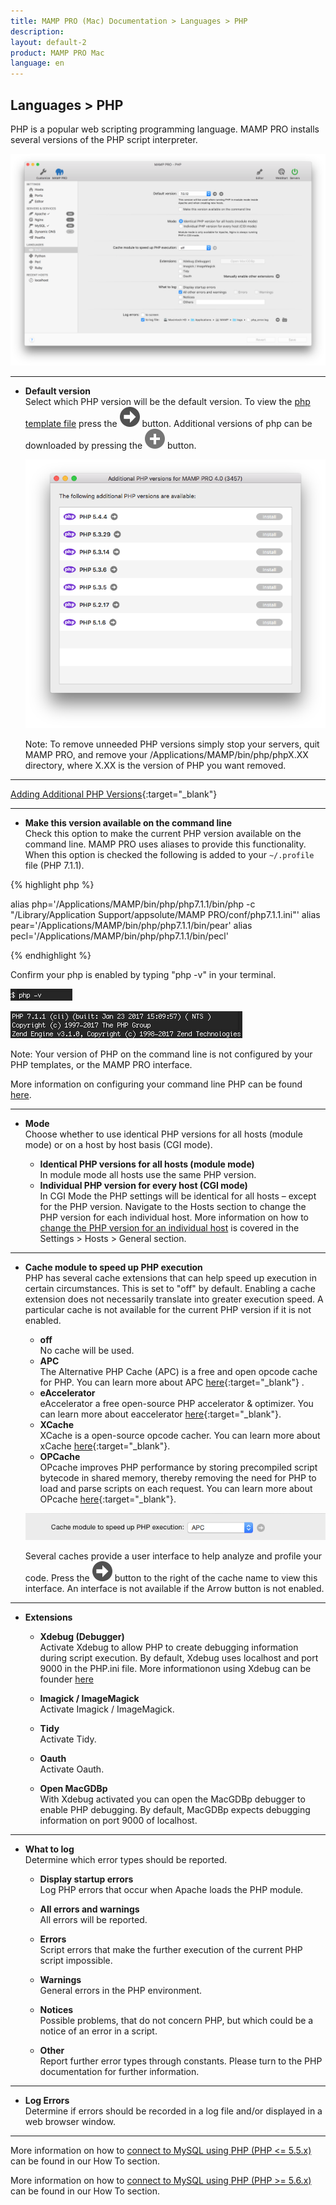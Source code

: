 ```yaml
---
title: MAMP PRO (Mac) Documentation > Languages > PHP
description: 
layout: default-2
product: MAMP PRO Mac
language: en
---
```


## Languages > PHP

PHP is a popular web scripting programming language. MAMP PRO installs several versions of the PHP script interpreter.

![MAMP](/en/MAMP-PRO-Mac/Languages/PHP/php.png)

---

*  **Default version**  
   Select which PHP version will be the default version. To view the [php template file](../../Menu/File) press the ![MAMP](/en/MAMP-PRO-Mac/First-Steps/BlackArrow.png) button. Additional versions of php can be downloaded by pressing the ![MAMP](/en/MAMP-PRO-Mac/First-Steps/Plus.png) button.

   ![MAMP](/en/MAMP-PRO-Mac/Languages/PHP/phpUpdates.png)
   
   <div class="alert" role="alert">
      Note: To remove unneeded PHP versions simply stop your servers, quit MAMP PRO, and remove your /Applications/MAMP/bin/php/phpX.XX directory, where X.XX is the version of PHP you want removed.
   </div>
   
---

<i class="fa fa-play-circle-o fa-lg" aria-hidden="true"></i> [Adding Additional PHP Versions](https://www.youtube.com/watch?v=5JZ3PSGj81E){:target="_blank"}

---

*  **Make this version available on the command line**  
   Check this option to make the current PHP version available on the command line. MAMP PRO uses aliases to provide this functionality. When this option is checked the following is added to your `~/.profile` file (PHP 7.1.1).
   
{% highlight php %}

alias php='/Applications/MAMP/bin/php/php7.1.1/bin/php -c "/Library/Application Support/appsolute/MAMP PRO/conf/php7.1.1.ini"'
alias pear='/Applications/MAMP/bin/php/php7.1.1/bin/pear'
alias pecl='/Applications/MAMP/bin/php/php7.1.1/bin/pecl'

{% endhighlight %} 


Confirm your php is enabled by typing "php -v" in your terminal.

![MAMP](/en/MAMP-PRO-Mac/Languages/PHP/terminalType.png)

![MAMP](/en/MAMP-PRO-Mac/Languages/PHP/terminalVersion.png)

<div class="alert" role="alert">
      Note: Your version of PHP on the command line is not configured by your PHP templates, or the MAMP PRO interface. 
</div>

More information on configuring your command line PHP can be found [here](../../Troubleshooting/General/General7).

---

*  **Mode**  
   Choose whether to use identical PHP versions for all hosts (module mode) or on a host by host basis (CGI mode).  

    *  **Identical PHP versions for all hosts (module mode)**  
       In module mode all hosts use the same PHP version.
    *  **Individual PHP version for every host (CGI mode)**  
       In CGI Mode the PHP settings will be identical for all hosts – except for the PHP version.
       Navigate to the Hosts section to change the PHP version for each individual host.
       More information on how to [change the PHP version for an individual host](../../Settings/Hosts/General/#setting_php_version) is covered in the Settings > Hosts > General section.  

---

*  **Cache module to speed up PHP execution**  
   PHP has several cache extensions that can help speed up execution in certain circumstances.
   This is set to "off" by default. Enabling a cache extension does not necessarily translate into greater execution speed.     A particular cache is not available for the current PHP version if it is not enabled.  

    *  **off**  
         No cache will be used.
   *  **APC**  
         The Alternative PHP Cache (APC) is a free and open opcode cache for PHP. You can learn more about APC [here](http://php.net/manual/en/book.apc.php){:target="_blank"} .
   *  **eAccelerator**  
         eAccelerator a free open-source PHP accelerator & optimizer. You can learn more about eaccelerator [here](http://eaccelerator.net){:target="_blank"}.
   *  **XCache**  
         XCache is a open-source opcode cacher. You can learn more about xCache [here](https://xcache.lighttpd.net){:target="_blank"}.
   *  **OPCache**  
         OPcache improves PHP performance by storing precompiled script bytecode in shared memory, thereby removing the need for PHP to load and parse scripts on each request. You can learn more about OPcache  [here](http://php.net/manual/en/book.opcache.php){:target="_blank"}.
   
   ![MAMP](/en/MAMP-PRO-Mac/Languages/PHP/cache.png) 
   
   Several caches provide a user interface to help analyze and profile your code. Press the ![MAMP](/en/MAMP-PRO-Mac/First-Steps/BlackArrow.png) button to the right of the cache name to view this interface. An interface is not available if the Arrow button is not enabled.

---

*  **Extensions**  

    *  **Xdebug (Debugger)**  
       Activate Xdebug to allow PHP to create debugging information during script execution.
       By default, Xdebug uses localhost and port 9000 in the PHP.ini file. More informationon using Xdebug can be founder [here](../../How-Tos/General/UsingXdebug) 

    *  **Imagick / ImageMagick**  
       Activate Imagick / ImageMagick.
       
    *  **Tidy**  
       Activate Tidy.
       
    *  **Oauth**  
       Activate Oauth.
    
    *  **Open MacGDBp**  
       With Xdebug activated you can open the MacGDBp debugger to enable PHP debugging.
       By default, MacGDBp expects debugging information on port 9000 of localhost.

---

*  **What to log**  
   Determine which error types should be reported.  

    *  **Display startup errors**  
       Log PHP errors that occur when Apache loads the PHP module.  

    *  **All errors and warnings**  
       All errors will be reported.  

    *  **Errors**  
       Script errors that make the further execution of the current PHP script impossible.  

    *  **Warnings**  
       General errors in the PHP environment.  

    *  **Notices**  
       Possible problems, that do not concern PHP, but which could be a notice of an error in a script.  

    *  **Other**  
       Report further error types through constants. Please turn to the PHP documentation for further information.

---

*  **Log Errors**  
   Determine if errors should be recorded in a log file and/or displayed in a web browser window.

---

More information on how to [connect to MySQL using PHP (PHP <= 5.5.x)](../../How-Tos/MySQL/#php_connect_mysql) can be found in our How To section.


More information on how to [connect to MySQL using PHP (PHP >= 5.6.x) ](../../How-Tos/MySQL/#php_connect_mysqli) can be found in our How To section.

